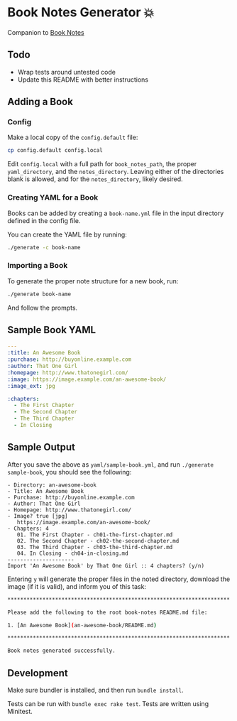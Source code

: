 # Book Notes Generator :boom:

Companion to [Book Notes](https://github.com/trueheart78/book-notes)

## Todo

- Wrap tests around untested code
- Update this README with better instructions

## Adding a Book

### Config

Make a local copy of the `config.default` file:

```sh
cp config.default config.local
```

Edit `config.local` with a full path for `book_notes_path`, the proper `yaml_directory`,
and the `notes_directory`. Leaving either of the directories blank is allowed, and for the
`notes_directory`, likely desired.

### Creating YAML for a Book

Books can be added by creating a `book-name.yml` file in the input directory
defined in the config file.

You can create the YAML file by running:

```sh
./generate -c book-name
```

### Importing a Book

To generate the proper note structure for a new book, run:

```sh
./generate book-name
```

And follow the prompts.

## Sample Book YAML

```yaml
---
:title: An Awesome Book
:purchase: http://buyonline.example.com
:author: That One Girl
:homepage: http://www.thatonegirl.com/
:image: https://image.example.com/an-awesome-book/
:image_ext: jpg

:chapters:
  - The First Chapter
  - The Second Chapter
  - The Third Chapter
  - In Closing
```

## Sample Output

After you save the above as `yaml/sample-book.yml`, and
run `./generate sample-book`, you should see the following:

```
- Directory: an-awesome-book
- Title: An Awesome Book
- Purchase: http://buyonline.example.com
- Author: That One Girl
- Homepage: http://www.thatonegirl.com/
- Image? true [jpg]
   https://image.example.com/an-awesome-book/
- Chapters: 4
   01. The First Chapter - ch01-the-first-chapter.md
   02. The Second Chapter - ch02-the-second-chapter.md
   03. The Third Chapter - ch03-the-third-chapter.md
   04. In Closing - ch04-in-closing.md
---------------------
Import 'An Awesome Book' by That One Girl :: 4 chapters? (y/n)
```

Entering `y` will generate the proper files in the noted directory,
download the image (if it is valid), and inform you of this task:

```sh
**********************************************************************

Please add the following to the root book-notes README.md file:

1. [An Awesome Book](an-awesome-book/README.md)

**********************************************************************

Book notes generated successfully.
```

## Development

Make sure bundler is installed, and then run `bundle install`.

Tests can be run with `bundle exec rake test`. Tests are written using Minitest.

